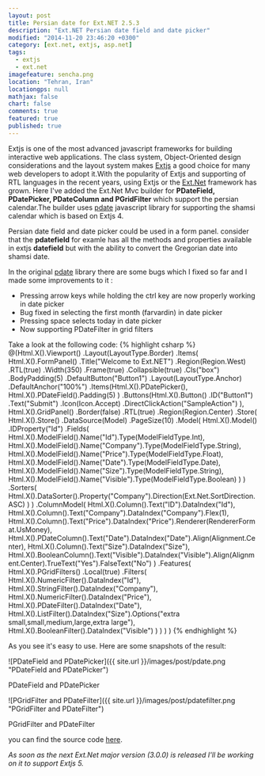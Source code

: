 ```yaml
---
layout: post
title: Persian date for Ext.NET 2.5.3
description: "Ext.NET Persian date field and date picker"
modified: "2014-11-20 23:46:20 +0300"
category: [ext.net, extjs, asp.net]
tags: 
  - extjs
  - ext.net
imagefeature: sencha.png
location: "Tehran, Iran"
locationgps: null
mathjax: false
chart: false
comments: true
featured: true
published: true
---
```



Extjs is one of the most advanced javascript frameworks for building interactive web applications. 
The class system, Object-Oriented design considerations and the layout system makes [Extjs](http://www.sencha.com/products/extjs/) a 
good choice for many web developers to adopt it.With the popularity of Extjs and supporting of RTL 
languages in the recent years, using Extjs or the [Ext.Net](http://ext.net/) framework has grown.
Here I've added the Ext.Net Mvc builder for **PDateField, PDatePicker, PDateColumn and PGridFilter** which 
support the persian calendar.The builder uses [pdate](https://github.com/vahid-sohrabloo/Ext.Pdate) javascript 
library for supporting the shamsi calendar which is based on Extjs 4.

Persian date field and date picker could be used in a form panel. 
consider that the **pdatefield** for examle has all the methods and properties available in extjs **datefield** but with 
the ability to convert the Gregorian date into shamsi date.

In the original [pdate](https://github.com/vahid-sohrabloo/Ext.Pdate) library there are some bugs which I fixed so far
and I made some improvements to it :

 - Pressing arrow keys while holding the ctrl key are now properly working in date picker
 - Bug fixed in selecting the first month (farvardin) in date picker
 - Pressing space selects today in date picker
 - Now supporting PDateFilter in grid filters

Take a look at the following code:
{% highlight csharp %}
@(Html.X().Viewport()
          .Layout(LayoutType.Border)
          .Items(
            Html.X().FormPanel()
                    .Title("Welcome to Ext.NET")
                    .Region(Region.West)
                    .RTL(true)
                    .Width(350)
                    .Frame(true)
                    .Collapsible(true)
                    .Cls("box")
                    .BodyPadding(5)
                    .DefaultButton("Button1")
                    .Layout(LayoutType.Anchor)
                    .DefaultAnchor("100%")
                    .Items(Html.X().PDatePicker(),
                           Html.X().PDateField().Padding(5)
                    )
                    .Buttons(Html.X().Button()
                        .ID("Button1")
                        .Text("Submit")
                        .Icon(Icon.Accept)
                        .DirectClickAction("SampleAction")
                    ),
             Html.X().GridPanel()
                     .Border(false)
                     .RTL(true)
                     .Region(Region.Center)
                     .Store(
                         Html.X().Store()
                             .DataSource(Model)
                             .PageSize(10)
                             .Model(
                                 Html.X().Model()
                                     .IDProperty("Id")
                                     .Fields(
                                         Html.X().ModelField().Name("Id").Type(ModelFieldType.Int),
                                         Html.X().ModelField().Name("Company").Type(ModelFieldType.String),
                                         Html.X().ModelField().Name("Price").Type(ModelFieldType.Float),
                                         Html.X().ModelField().Name("Date").Type(ModelFieldType.Date),
                                         Html.X().ModelField().Name("Size").Type(ModelFieldType.String),
                                         Html.X().ModelField().Name("Visible").Type(ModelFieldType.Boolean)
                                     )
                             )
                             .Sorters(
                                 Html.X().DataSorter().Property("Company").Direction(Ext.Net.SortDirection.ASC)
                             )
                     )
                     .ColumnModel(
                         Html.X().Column().Text("ID").DataIndex("Id"),
                         Html.X().Column().Text("Company").DataIndex("Company").Flex(1),
                         Html.X().Column().Text("Price").DataIndex("Price").Renderer(RendererFormat.UsMoney),
                         Html.X().PDateColumn().Text("Date").DataIndex("Date").Align(Alignment.Center),
                         Html.X().Column().Text("Size").DataIndex("Size"),
                         Html.X().BooleanColumn().Text("Visible").DataIndex("Visible").Align(Alignment.Center).TrueText("Yes").FalseText("No")
                     )
                     .Features(
                         Html.X().PGridFilters()
                             .Local(true)
                             .Filters(
                                 Html.X().NumericFilter().DataIndex("Id"),
                                 Html.X().StringFilter().DataIndex("Company"),
                                 Html.X().NumericFilter().DataIndex("Price"),
                                 Html.X().PDateFilter().DataIndex("Date"),
                                 Html.X().ListFilter().DataIndex("Size").Options("extra small,small,medium,large,extra large"),
                                 Html.X().BooleanFilter().DataIndex("Visible")
                             )
                     )
           )
    )
{% endhighlight %}

As you see it's easy to use. Here are some snapshots of the result:

![PDateField and PDatePicker]({{ site.url }}/images/post/pdate.png "PDateField and PDatePicker")
<figcaption>PDateField and PDatePicker</figcaption>

![PGridFilter and PDateFilter]({{ site.url }}/images/post/pdatefilter.png "PGridFilter and PDateFilter")
<figcaption>PGridFilter and PDateFilter</figcaption>

you can find the source code [here](https://github.com/hogaf/Hogaf.ExtNet.UX).

*As soon as the next Ext.Net major version (3.0.0) is released I'll be working on it to support Extjs 5.*
